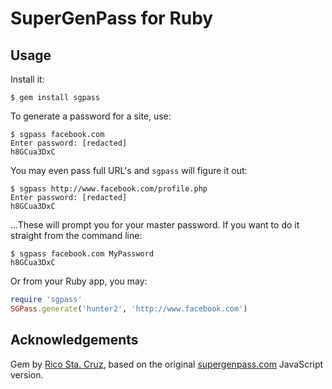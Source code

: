 # SuperGenPass for Ruby

## Usage

Install it:

    $ gem install sgpass

To generate a password for a site, use:

    $ sgpass facebook.com
    Enter password: [redacted]
    h8GCua3DxC

You may even pass full URL's and `sgpass` will figure it out:

    $ sgpass http://www.facebook.com/profile.php
    Enter password: [redacted]
    h8GCua3DxC

...These will prompt you for your master password. If you want to do it 
straight from the command line:

    $ sgpass facebook.com MyPassword
    h8GCua3DxC

Or from your Ruby app, you may:

```ruby
require 'sgpass'
SGPass.generate('hunter2', 'http://www.facebook.com')
```

## Acknowledgements


Gem by [Rico Sta. Cruz](http://www.ricostacruz.com), based on the original
[supergenpass.com](http://www.supergenpass.com) JavaScript version.

